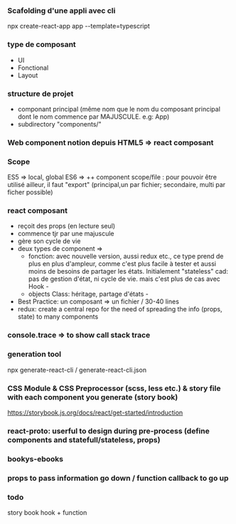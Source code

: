 ### Scafolding d'une appli avec cli
npx create-react-app app --template=typescript

### type de composant
- UI
- Fonctional
- Layout

### structure de projet
- componant principal (même nom que le nom du composant principal dont le nom commence par MAJUSCULE. e.g: App)
- subdirectory "components/"

### Web component notion depuis HTML5 => react composant

### Scope 
ES5 => local, global
ES6 => ++ component scope/file : pour pouvoir être utilisé ailleur, il faut "export" (principal,un par fichier; secondaire, multi par ficher possible)

### react composant
* reçoit des props (en lecture seul)
* commence tjr par une majuscule
* gère son cycle de vie
* deux types de component =>  
    * fonction: avec nouvelle version, aussi redux etc., ce type prend de plus en plus d'ampleur, comme c'est plus facile à tester et aussi moins de besoins de partager les états. Initialement "stateless" cad: pas de gestion d'état, ni cycle de vie. mais c'est plus de cas avec Hook - <return>
    * objects Class: héritage, partage d'états - <render>
* Best Practice: un composant => un fichier / 30-40 lines 
* redux: create a central repo for the need of spreading the info (props, state) to many components

### console.trace => to show call stack trace

### generation tool
npx generate-react-cli / generate-react-cli.json

### CSS Module & CSS Preprocessor (scss, less etc.) & story file with each component you generate (story book)
https://storybook.js.org/docs/react/get-started/introduction

### react-proto: userful to design during pre-process (define components and statefull/stateless, props) 

### bookys-ebooks

### props to pass information go down / function callback to go up

### todo 
story book
hook + function
